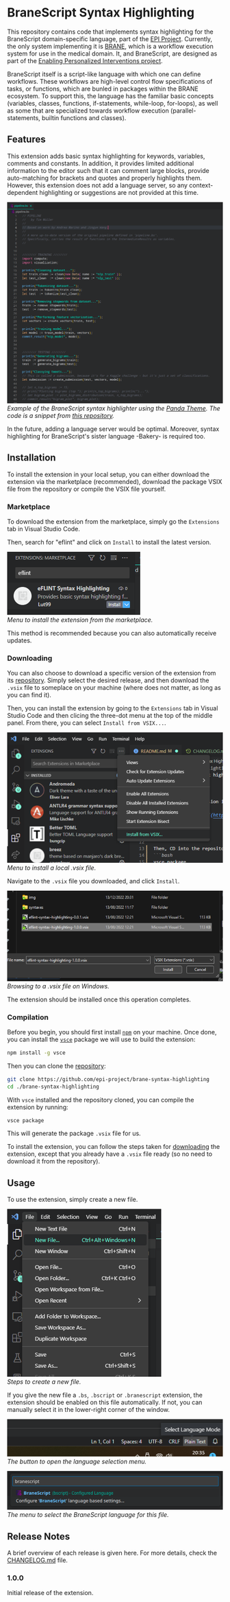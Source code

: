 # BraneScript Syntax Highlighting

This repository contains code that implements syntax highlighting for the BraneScript domain-specific language, part of the [EPI Project](https://github.com/epi-project). Currently, the only system implementing it is [BRANE](https://github.com/epi-project/brane), which is a workflow execution system for use in the medical domain. It, and BraneScript, are designed as part of the [Enabling Personalized Interventions project](https://enablingpersonalizedinterventions.nl).

BraneScript itself is a script-like language with which one can define workflows. These workflows are high-level control flow specifications of tasks, or functions, which are bunled in packages within the BRANE ecosystem. To support this, the language has the familiar basic concepts (variables, classes, functions, if-statements, while-loop, for-loops), as well as some that are specialized towards workflow execution (parallel-statements, builtin functions and classes).


## Features

This extension adds basic syntax highlighting for keywords, variables, comments and constants. In addition, it provides limited additional information to the editor such that it can comment large blocks, provide auto-matching for brackets and quotes and properly highlights them. However, this extension does not add a language server, so any context-dependent highlighting or suggestions are not provided at this time.

![Example syntax hightlighting](img/example.png)  
_Example of the BraneScript syntax highlighter using the [Panda Theme](https://marketplace.visualstudio.com/items?itemName=tinkertrain.theme-panda). The code is a snippet from [this repository](https://github.com/epi-project/brane-disaster-tweets-example)._

In the future, adding a language server would be optimal. Moreover, syntax highlighting for BraneScript's sister language -Bakery- is required too.



## Installation
To install the extension in your local setup, you can either download the extension via the marketplace (recommended), download the package VSIX file from the repository or compile the VSIX file yourself.

### Marketplace
To download the extension from the marketplace, simply go the `Extensions` tab in Visual Studio Code.

Then, search for "eflint" and click on `Install` to install the latest version.

![Screenshot to install from the marketplace](img/download.png)  
_Menu to install the extension from the marketplace._

This method is recommended because you can also automatically receive updates.


### Downloading
You can also choose to download a specific version of the extension from its [repository](https://github.com/epi-project/brane-syntax-highlighting/releases). Simply select the desired release, and then download the `.vsix` file to someplace on your machine (where does not matter, as long as you can find it).

Then, you can install the extension by going to the `Extensions` tab in Visual Studio Code and then clicing the three-dot menu at the top of the middle panel. From there, you can select `Install from VSIX...`.

![Screenshot to install VSIX file](img/showcase_vsix.png)  
_Menu to install a local .vsix file._

Navigate to the `.vsix` file you downloaded, and click `Install`.

![Screenshot to browse to a VSIX file](img/install_vsix.png)  
_Browsing to a .vsix file on Windows._

The extension should be installed once this operation completes.


### Compilation
Before you begin, you should first install [`npm`](https://docs.npmjs.com/downloading-and-installing-node-js-and-npm) on your machine. Once done, you can install the [`vsce`](https://github.com/microsoft/vscode-vsce) package we will use to build the extension:
```bash
npm install -g vsce
```

Then you can clone the [repository](https://github.com/epi-project/brane-syntax-highlighting):
```bash
git clone https://github.com/epi-project/brane-syntax-highlighting
cd ./brane-syntax-highlighting
```

With `vsce` installed and the repository cloned, you can compile the extension by running:
```bash
vsce package
```

This will generate the package `.vsix` file for us.

To install the extension, you can follow the steps taken for [downloading](#downloading) the extension, except that you already have a `.vsix` file ready (so no need to download it from the repository).


## Usage
To use the extension, simply create a new file.

![Screenshot to create a new file](img/create_file.png)  
_Steps to create a new file._

If you give the new file a `.bs`, `.bscript` or `.branescript` extension, the extension should be enabled on this file automatically. If not, you can manually select it in the lower-right corner of the window.

![Screenshot to select the eFLINT language 1](img/select_language1.png)  
_The button to open the language selection menu._

![Screenshot to select the eFLINT language 2](img/select_language2.png)  
_The menu to select the BraneScript language for this file._

## Release Notes
A brief overview of each release is given here. For more details, check the [CHANGELOG.md](https://gitlab.com/eflint/tools/syntax-highlighting-vscode/-/blob/main/CHANGELOG.md) file.

### 1.0.0
Initial release of the extension.
